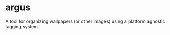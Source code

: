 # argus
A tool for organizing wallpapers (or other images)  using a platform agnostic tagging system.
